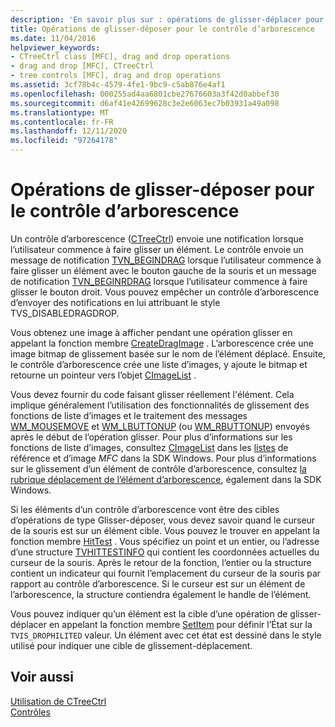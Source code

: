 ```yaml
---
description: 'En savoir plus sur : opérations de glisser-déplacer pour le contrôle d’arborescence'
title: Opérations de glisser-déposer pour le contrôle d’arborescence
ms.date: 11/04/2016
helpviewer_keywords:
- CTreeCtrl class [MFC], drag and drop operations
- drag and drop [MFC], CTreeCtrl
- tree controls [MFC], drag and drop operations
ms.assetid: 3cf78b4c-4579-4fe1-9bc9-c5ab876e4af1
ms.openlocfilehash: 000255ad4aa6801cbe27676603a3f42d0abbef30
ms.sourcegitcommit: d6af41e42699628c3e2e6063ec7b03931a49a098
ms.translationtype: MT
ms.contentlocale: fr-FR
ms.lasthandoff: 12/11/2020
ms.locfileid: "97264178"
---
```

# <a name="tree-control-drag-and-drop-operations"></a>Opérations de glisser-déposer pour le contrôle d’arborescence

Un contrôle d’arborescence ([CTreeCtrl](../mfc/reference/ctreectrl-class.md)) envoie une notification lorsque l’utilisateur commence à faire glisser un élément. Le contrôle envoie un message de notification [TVN_BEGINDRAG](/windows/win32/Controls/tvn-begindrag) lorsque l’utilisateur commence à faire glisser un élément avec le bouton gauche de la souris et un message de notification [TVN_BEGINRDRAG](/windows/win32/Controls/tvn-beginrdrag) lorsque l’utilisateur commence à faire glisser le bouton droit. Vous pouvez empêcher un contrôle d’arborescence d’envoyer des notifications en lui attribuant le style TVS_DISABLEDRAGDROP.

Vous obtenez une image à afficher pendant une opération glisser en appelant la fonction membre [CreateDragImage](../mfc/reference/ctreectrl-class.md#createdragimage) . L’arborescence crée une image bitmap de glissement basée sur le nom de l’élément déplacé. Ensuite, le contrôle d’arborescence crée une liste d’images, y ajoute le bitmap et retourne un pointeur vers l’objet [CImageList](../mfc/reference/cimagelist-class.md) .

Vous devez fournir du code faisant glisser réellement l'élément. Cela implique généralement l’utilisation des fonctionnalités de glissement des fonctions de liste d’images et le traitement des messages [WM_MOUSEMOVE](/windows/win32/inputdev/wm-mousemove) et [WM_LBUTTONUP](/windows/win32/inputdev/wm-lbuttonup) (ou [WM_RBUTTONUP](/windows/win32/inputdev/wm-rbuttonup)) envoyés après le début de l’opération glisser. Pour plus d’informations sur les fonctions de liste d’images, consultez [CImageList](../mfc/reference/cimagelist-class.md) dans les [listes](/windows/win32/controls/image-lists) de référence et d’image *MFC* dans la SDK Windows. Pour plus d’informations sur le glissement d’un élément de contrôle d’arborescence, consultez [la rubrique déplacement de l’élément d’arborescence](/windows/win32/Controls/tree-view-controls), également dans la SDK Windows.

Si les éléments d’un contrôle d’arborescence vont être des cibles d’opérations de type Glisser-déposer, vous devez savoir quand le curseur de la souris est sur un élément cible. Vous pouvez le trouver en appelant la fonction membre [HitTest](../mfc/reference/ctreectrl-class.md#hittest) . Vous spécifiez un point et un entier, ou l’adresse d’une structure [TVHITTESTINFO](/windows/win32/api/commctrl/ns-commctrl-tvhittestinfo) qui contient les coordonnées actuelles du curseur de la souris. Après le retour de la fonction, l’entier ou la structure contient un indicateur qui fournit l’emplacement du curseur de la souris par rapport au contrôle d’arborescence. Si le curseur est sur un élément de l’arborescence, la structure contiendra également le handle de l’élément.

Vous pouvez indiquer qu’un élément est la cible d’une opération de glisser-déplacer en appelant la fonction membre [SetItem](../mfc/reference/ctreectrl-class.md#setitem) pour définir l’État sur la `TVIS_DROPHILITED` valeur. Un élément avec cet état est dessiné dans le style utilisé pour indiquer une cible de glissement-déplacement.

## <a name="see-also"></a>Voir aussi

[Utilisation de CTreeCtrl](../mfc/using-ctreectrl.md)<br/>
[Contrôles](../mfc/controls-mfc.md)
